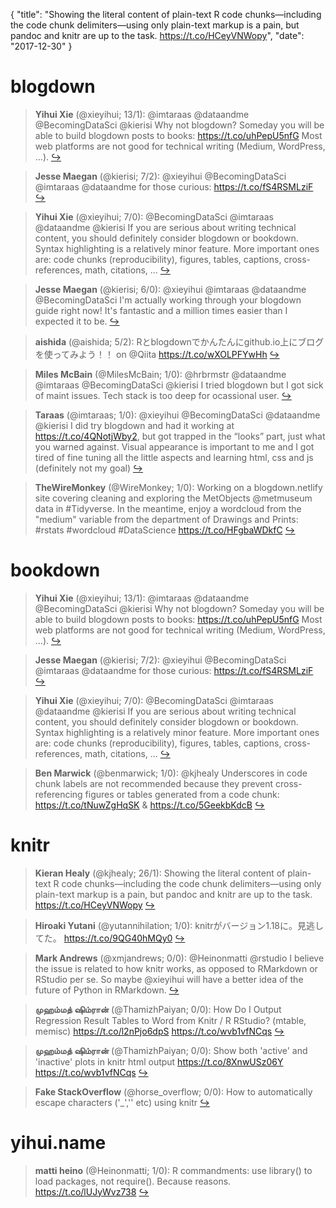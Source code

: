{
  "title": "Showing the literal content of plain-text R code chunks—including the code chunk delimiters—using only plain-text markup is a pain, but pandoc and knitr are up to the task. https://t.co/HCeyVNWopy",
  "date": "2017-12-30"
}

# blogdown

> **Yihui Xie** (@xieyihui; 13/1): @imtaraas @dataandme @BecomingDataSci @kierisi Why not blogdown? Someday you will be able to build blogdown posts to books: https://t.co/uhPepU5nfG Most web platforms are not good for technical writing (Medium, WordPress, ...).  [&#8618;](https://twitter.com/xieyihui/status/946829889348558848)

<!-- -->


> **Jesse Maegan** (@kierisi; 7/2): @xieyihui @BecomingDataSci @imtaraas @dataandme for those curious: https://t.co/fS4RSMLziF  [&#8618;](https://twitter.com/xieyihui/status/946832498885046273)

<!-- -->


> **Yihui Xie** (@xieyihui; 7/0): @BecomingDataSci @imtaraas @dataandme @kierisi If you are serious about writing technical content, you should definitely consider blogdown or bookdown. Syntax highlighting is a relatively minor feature. More important ones are: code chunks (reproducibility), figures, tables, captions, cross-references, math, citations, ...  [&#8618;](https://twitter.com/xieyihui/status/946831704194510854)

<!-- -->


> **Jesse Maegan** (@kierisi; 6/0): @xieyihui @imtaraas @dataandme @BecomingDataSci I'm actually working through your blogdown guide right now! It's fantastic and a million times easier than I expected it to be.  [&#8618;](https://twitter.com/xieyihui/status/946832305070444549)

<!-- -->


> **aishida** (@aishida; 5/2): Rとblogdownでかんたんにgithub.io上にブログを使ってみよう！！ on @Qiita https://t.co/wXOLPFYwHh  [&#8618;](https://twitter.com/xieyihui/status/946778054872854529)

<!-- -->


> **Miles McBain** (@MilesMcBain; 1/0): @hrbrmstr @dataandme @imtaraas @BecomingDataSci @kierisi I tried blogdown but I got sick of maint issues. Tech stack is too deep for ocassional user.  [&#8618;](https://twitter.com/xieyihui/status/946881513353703424)

<!-- -->


> **Taraas** (@imtaraas; 1/0): @xieyihui @BecomingDataSci @dataandme @kierisi I did try blogdown and had it working at https://t.co/4QNotjWby2, but got trapped in the “looks” part, just what you warned against. Visual appearance is important to me and I got tired of fine tuning all the little aspects and learning html, css and js (definitely not my goal)  [&#8618;](https://twitter.com/xieyihui/status/946834300204388352)

<!-- -->


> **TheWireMonkey** (@WireMonkey; 1/0): Working on a blogdown.netlify site covering cleaning and exploring the MetObjects @metmuseum data  in #Tidyverse. In the meantime, enjoy a wordcloud from the "medium" variable from the department of Drawings and Prints:
#rstats #wordcloud #DataScience https://t.co/HFgbaWDkfC  [&#8618;](https://twitter.com/xieyihui/status/946824813183631361)

<!-- -->


# bookdown

> **Yihui Xie** (@xieyihui; 13/1): @imtaraas @dataandme @BecomingDataSci @kierisi Why not blogdown? Someday you will be able to build blogdown posts to books: https://t.co/uhPepU5nfG Most web platforms are not good for technical writing (Medium, WordPress, ...).  [&#8618;](https://twitter.com/xieyihui/status/946829889348558848)

<!-- -->


> **Jesse Maegan** (@kierisi; 7/2): @xieyihui @BecomingDataSci @imtaraas @dataandme for those curious: https://t.co/fS4RSMLziF  [&#8618;](https://twitter.com/xieyihui/status/946832498885046273)

<!-- -->


> **Yihui Xie** (@xieyihui; 7/0): @BecomingDataSci @imtaraas @dataandme @kierisi If you are serious about writing technical content, you should definitely consider blogdown or bookdown. Syntax highlighting is a relatively minor feature. More important ones are: code chunks (reproducibility), figures, tables, captions, cross-references, math, citations, ...  [&#8618;](https://twitter.com/xieyihui/status/946831704194510854)

<!-- -->


> **Ben Marwick** (@benmarwick; 1/0): @kjhealy Underscores in code chunk labels are not recommended because they prevent cross-referencing figures or tables generated from a code chunk: https://t.co/tNuwZgHqSK &amp; https://t.co/5GeekbKdcB  [&#8618;](https://twitter.com/xieyihui/status/946802936478183425)

<!-- -->


# knitr

> **Kieran Healy** (@kjhealy; 26/1): Showing the literal content of plain-text R code chunks—including the code chunk delimiters—using only plain-text markup is a pain, but pandoc and knitr are up to the task. https://t.co/HCeyVNWopy  [&#8618;](https://twitter.com/xieyihui/status/946730879531053056)

<!-- -->


> **Hiroaki Yutani** (@yutannihilation; 1/0): knitrがバージョン1.18に。見逃してた。 https://t.co/9QG40hMQy0  [&#8618;](https://twitter.com/xieyihui/status/946733077354627072)

<!-- -->


> **Mark Andrews** (@xmjandrews; 0/0): @Heinonmatti @rstudio I believe the issue is related to how knitr works, as opposed to RMarkdown or RStudio per se. So maybe @xieyihui will have a better idea of the future of Python in RMarkdown.  [&#8618;](https://twitter.com/xieyihui/status/946872315224174594)

<!-- -->


> **முஹம்மத் ஷிம்ரான்** (@ThamizhPaiyan; 0/0): How Do I Output Regression Result Tables to Word from Knitr / R RStudio? (mtable, memisc) https://t.co/l2nPjo6dpS https://t.co/wvb1vfNCqs  [&#8618;](https://twitter.com/xieyihui/status/946804074766323713)

<!-- -->


> **முஹம்மத் ஷிம்ரான்** (@ThamizhPaiyan; 0/0): Show both 'active' and 'inactive' plots in knitr html output https://t.co/8XnwUSz06Y https://t.co/wvb1vfNCqs  [&#8618;](https://twitter.com/xieyihui/status/946648088130785280)

<!-- -->


> **Fake StackOverflow** (@horse_overflow; 0/0): How to automatically escape characters ('_','\' etc) using knitr  [&#8618;](https://twitter.com/xieyihui/status/946562765182791681)

<!-- -->


# yihui.name

> **matti heino** (@Heinonmatti; 1/0): R commandments: use library() to load packages, not require(). Because reasons. https://t.co/lUJyWvz738  [&#8618;](https://twitter.com/xieyihui/status/946798996709879809)

<!-- -->


